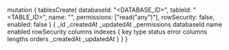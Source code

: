 mutation {
    tablesCreate(
        databaseId: "<DATABASE_ID>",
        tableId: "<TABLE_ID>",
        name: "<NAME>",
        permissions: ["read("any")"],
        rowSecurity: false,
        enabled: false
    ) {
        _id
        _createdAt
        _updatedAt
        _permissions
        databaseId
        name
        enabled
        rowSecurity
        columns
        indexes {
            key
            type
            status
            error
            columns
            lengths
            orders
            _createdAt
            _updatedAt
        }
    }
}
